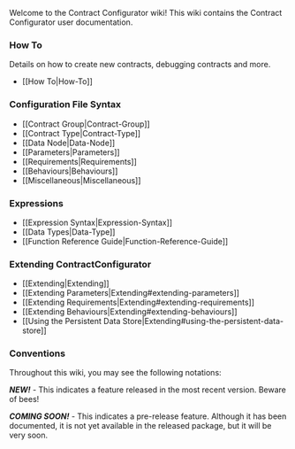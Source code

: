 Welcome to the Contract Configurator wiki!  This wiki contains the Contract Configurator user documentation.

### How To
Details on how to create new contracts, debugging contracts and more.
* [[How To|How-To]]

### Configuration File Syntax
* [[Contract Group|Contract-Group]]
* [[Contract Type|Contract-Type]]
 * [[Data Node|Data-Node]]
 * [[Parameters|Parameters]]
 * [[Requirements|Requirements]]
 * [[Behaviours|Behaviours]]
* [[Miscellaneous|Miscellaneous]]

### Expressions
* [[Expression Syntax|Expression-Syntax]]
* [[Data Types|Data-Type]]
* [[Function Reference Guide|Function-Reference-Guide]]

### Extending ContractConfigurator
* [[Extending|Extending]]
 * [[Extending Parameters|Extending#extending-parameters]]
 * [[Extending Requirements|Extending#extending-requirements]]
 * [[Extending Behaviours|Extending#extending-behaviours]]
 * [[Using the Persistent Data Store|Extending#using-the-persistent-data-store]]

### Conventions

Throughout this wiki, you may see the following notations:

**_NEW!_** - This indicates a feature released in the most recent version.  Beware of bees!

**_COMING SOON!_** - This indicates a pre-release feature.  Although it has been documented, it is not yet available in the released package, but it will be very soon.
